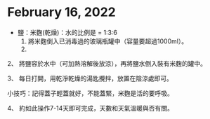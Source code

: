 # February 16, 2022

- 鹽：米麴(乾燥)：水的比例是 = 1:3:6
   1. 將米麴倒入已消毒過的玻璃瓶罐中（容量要超過1000ml）。
   2. 

2、 將鹽容於水中（可加熱溶解後放涼），再將鹽水倒入裝有米麴的罐中。

3、 每日打開，用乾淨乾燥的湯匙攪拌，放置在陰涼處即可。

小技巧：記得蓋子輕蓋就好，不能蓋緊，米麴是活的要呼吸。

4、 約如此操作7-14天即可完成，天數和天氣溫暖與否有關。